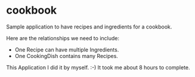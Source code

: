 # cookbook
Sample application to have recipes and ingredients for a cookbook.


Here are the relationships we need to include:

- One Recipe can have multiple Ingredients.
- One CookingDish contains many Recipes.


This Application I did it by myself. :-)
It took me about 8 hours to complete.